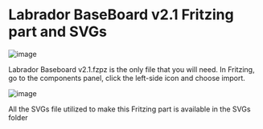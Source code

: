 # Labrador BaseBoard v2.1 Fritzing part and SVGs

![image](https://user-images.githubusercontent.com/55714338/195908256-bfa7d5f2-3fe1-4210-86c6-dfa22cc7aab5.png)

Labrador Baseboard v2.1.fzpz is the only file that you will need. In Fritzing, go to the components panel, click the left-side icon and choose import.

![image](https://user-images.githubusercontent.com/55714338/195905702-ef007b6e-8de5-45a2-9ec2-cd5572b9cbe8.png)

All the SVGs file utilized to make this Fritzing part is available in the SVGs folder
